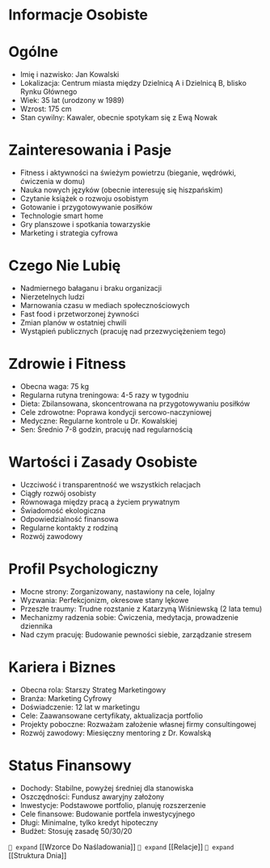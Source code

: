 # Informacje Osobiste
# Ogólne
* Imię i nazwisko: Jan Kowalski
* Lokalizacja: Centrum miasta między Dzielnicą A i Dzielnicą B, blisko Rynku Głównego
* Wiek: 35 lat (urodzony w 1989)
* Wzrost: 175 cm
* Stan cywilny: Kawaler, obecnie spotykam się z Ewą Nowak

# Zainteresowania i Pasje
* Fitness i aktywności na świeżym powietrzu (bieganie, wędrówki, ćwiczenia w domu)
* Nauka nowych języków (obecnie interesuję się hiszpańskim)
* Czytanie książek o rozwoju osobistym
* Gotowanie i przygotowywanie posiłków
* Technologie smart home
* Gry planszowe i spotkania towarzyskie
* Marketing i strategia cyfrowa

# Czego Nie Lubię
* Nadmiernego bałaganu i braku organizacji
* Nierzetelnych ludzi
* Marnowania czasu w mediach społecznościowych
* Fast food i przetworzonej żywności
* Zmian planów w ostatniej chwili
* Wystąpień publicznych (pracuję nad przezwyciężeniem tego)

# Zdrowie i Fitness
* Obecna waga: 75 kg
* Regularna rutyna treningowa: 4-5 razy w tygodniu
* Dieta: Zbilansowana, skoncentrowana na przygotowywaniu posiłków
* Cele zdrowotne: Poprawa kondycji sercowo-naczyniowej
* Medyczne: Regularne kontrole u Dr. Kowalskiej
* Sen: Średnio 7-8 godzin, pracuję nad regularnością

# Wartości i Zasady Osobiste
* Uczciwość i transparentność we wszystkich relacjach
* Ciągły rozwój osobisty
* Równowaga między pracą a życiem prywatnym
* Świadomość ekologiczna
* Odpowiedzialność finansowa
* Regularne kontakty z rodziną
* Rozwój zawodowy

# Profil Psychologiczny
* Mocne strony: Zorganizowany, nastawiony na cele, lojalny
* Wyzwania: Perfekcjonizm, okresowe stany lękowe
* Przeszłe traumy: Trudne rozstanie z Katarzyną Wiśniewską (2 lata temu)
* Mechanizmy radzenia sobie: Ćwiczenia, medytacja, prowadzenie dziennika
* Nad czym pracuję: Budowanie pewności siebie, zarządzanie stresem

# Kariera i Biznes
* Obecna rola: Starszy Strateg Marketingowy
* Branża: Marketing Cyfrowy
* Doświadczenie: 12 lat w marketingu
* Cele: Zaawansowane certyfikaty, aktualizacja portfolio
* Projekty poboczne: Rozważam założenie własnej firmy consultingowej
* Rozwój zawodowy: Miesięczny mentoring z Dr. Kowalską

# Status Finansowy
* Dochody: Stabilne, powyżej średniej dla stanowiska
* Oszczędności: Fundusz awaryjny założony
* Inwestycje: Podstawowe portfolio, planuję rozszerzenie
* Cele finansowe: Budowanie portfela inwestycyjnego
* Długi: Minimalne, tylko kredyt hipoteczny
* Budżet: Stosuję zasadę 50/30/20

`🧭 expand` [[Wzorce Do Naśladowania]]
`🧭 expand` [[Relacje]]
`🧭 expand` [[Struktura Dnia]] 